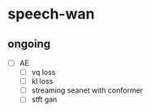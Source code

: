 # speech-wan

## ongoing

- [ ] AE
  - [ ] vq loss
  - [ ] kl loss
  - [ ] streaming seanet with conformer
  - [ ] stft gan
